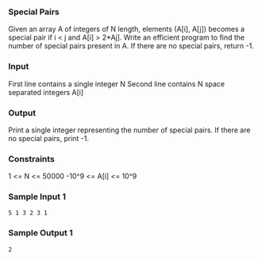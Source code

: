 ### Special Pairs
Given an array A of integers of N length, elements (A[i], A[j]) becomes a special pair if i < j and A[i] > 2*Aj]. Write an efficient program to find the number of special pairs present in A. If there are no special pairs, return -1.

### Input
First line contains a single integer N
Second line contains N space separated integers A[i]

### Output
Print a single integer representing the number of special pairs. If there are no special pairs, print -1.

### Constraints
1 <= N <= 50000
-10^9 <= A[i] <= 10^9

### Sample Input 1
`5
1 3 2 3 1`

### Sample Output 1
`2`
